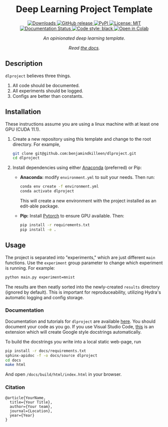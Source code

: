 <div align="center">    
 
# Deep Learning Project Template

<a href="https://github.com/benjamindkilleen/dlproject/releases/">
    <img src="https://img.shields.io/github/downloads/benjamindkilleen/dlproject/total.svg" alt="Downloads" />
</a>
<a href="https://github.com/benjamindkilleen/dlproject/releases/">
    <img src="https://img.shields.io/github/release/benjamindkilleen/dlproject.svg" alt="GitHub release" />
</a>
<a href="https://pypi.org/project/dlproject/">
    <img src="https://img.shields.io/pypi/v/dlproject" alt="PyPI" />
</a>
<a href="https://opensource.org/licenses/MIT">
    <img src="https://img.shields.io/badge/License-MIT-yellow.svg" alt="License: MIT" />
</a>
<a href="http://dlproject.readthedocs.io/?badge=latest">
    <img src="https://readthedocs.org/projects/dlproject/badge/?version=latest" alt="Documentation Status" />
</a>
<a href="https://github.com/psf/black">
    <img src="https://img.shields.io/badge/code%20style-black-000000.svg" alt="Code style: black" />
</a>
<a href="https://colab.research.google.com/github/benjamindkilleen/blob/main/run.ipynb">
    <img src="https://colab.research.google.com/assets/colab-badge.svg" alt="Open in Colab" />
</a>

_An opinionated deep learning template._

_Read [the docs](https://dlproject.readthedocs.io/en/latest/)._

</div>

<div align="left">
 
## Description

`dlproject` believes three things.

1. All code should be documented.
2. All experiments should be logged.
3. Configs are better than constants.

## Installation

These instructions assume you are using a linux machine with at least one GPU (CUDA 11.1).

1. Create a new repository using this template and change to the root directory. For example,

   ```bash
   git clone git@github.com:benjamindkilleen/dlproject.git
   cd dlproject
   ```

2. Install dependencies using either [Anaconda](https://www.anaconda.com/) (preferred) or Pip:

   - **Anaconda:** modify `environment.yml` to suit your needs. Then run:

     ```bash
     conda env create -f environment.yml
     conda activate dlproject
     ```

     This will create a new environment with the project installed as an edit-able package.

   - **Pip:** Install [Pytorch](https://pytorch.org/get-started/locally/) to ensure GPU available. Then:

     ```bash
     pip install -r requirements.txt
     pip install -e .
     ```

## Usage

The project is separated into "experiments," which are just different `main` functions. Use the `experiment` group parameter to change which experiment is running. For example:

```bash
python main.py experiment=mnist
```

The results are then neatly sorted into the newly-created `results` directory (ignored by default). This is important for reproduceability, utilizing Hydra's automatic logging and config storage.

### Documentation

Documentation and tutorials for `dlproject` are available [here](https://dlproject.readthedocs.io/). You should document your code as you go. If you use Visual Studio Code, [this](https://marketplace.visualstudio.com/items?itemName=njpwerner.autodocstring) is an extension which will create Google style docstrings automatically.

To build the docstrings you write into a local static web-page, run

```bash
pip install -r docs/requirements.txt
sphinx-apidoc -f -o docs/source dlproject
cd docs
make html
```

And open `/docs/build/html/index.html` in your browser.

### Citation

```
@article{YourName,
  title={Your Title},
  author={Your team},
  journal={Location},
  year={Year}
}
```

</div>
